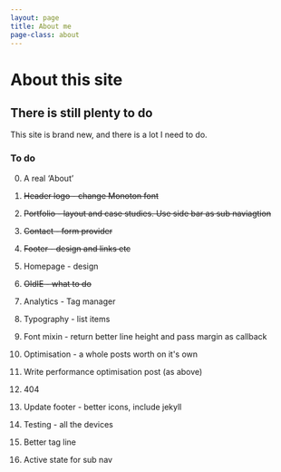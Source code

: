 ```yaml
---
layout: page
title: About me
page-class: about
---
```




<h1 class="post--head__primary">About this site</h1>
<h2 class="post--head__subhead">There is still plenty to do</h2>

This site is brand new, and there is a lot I need to do.


### To do
0. A real &lsquo;About&rsquo;

1. <del>Header logo - change Monoton font</del>

2. <del>Portfolio - layout and case studies. Use side bar as sub naviagtion </del>

3. <del>Contact - form provider</del>

4. <del>Footer - design and links etc</del>

5. Homepage - design 

7. <del>OldIE - what to do</del>

8. Analytics - Tag manager

9. Typography - list items

10. Font mixin - return better line height and pass margin as callback

11. Optimisation - a whole posts worth on it's own

12. Write performance optimisation post (as above) 
    
13. 404

14. Update footer - better icons, include jekyll

15. Testing - all the devices

16. Better tag line

17. Active state for sub nav



